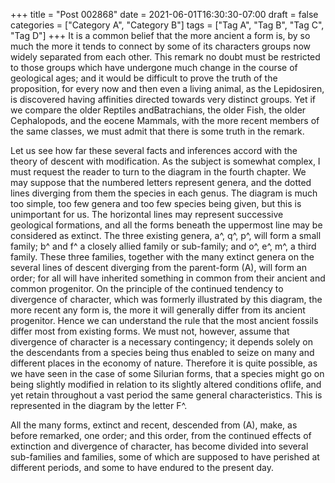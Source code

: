 +++
title = "Post 002868"
date = 2021-06-01T16:30:30-07:00
draft = false
categories = ["Category A", "Category B"]
tags = ["Tag A", "Tag B", "Tag C", "Tag D"]
+++
It is a common belief that the more ancient a form is, by so much the more it tends to connect by some of its characters groups now widely separated from each other. This remark no doubt must be restricted to those groups which have undergone much change in the course of geological ages; and it would be difficult to prove the truth of the proposition, for every now and then even a living animal, as the Lepidosiren, is discovered having affinities directed towards very distinct groups. Yet if we compare the older Reptiles andBatrachians, the older Fish, the older Cephalopods, and the eocene Mammals, with the more recent members of the same classes, we must admit that there is some truth in the remark.

Let us see how far these several facts and inferences accord with the theory of descent with modification. As the subject is somewhat complex, I must request the reader to turn to the diagram in the fourth chapter. We may suppose that the numbered letters represent genera, and the dotted lines diverging from them the species in each genus. The diagram is much too simple, too few genera and too few species being given, but this is unimportant for us. The horizontal lines may represent successive geological formations, and all the forms beneath the uppermost line may be considered as extinct. The three existing genera, a^, q^, p^, will form a small family; b^ and f^ a closely allied family or sub-family; and o^, e^, m^, a third family. These three families, together with the many extinct genera on the several lines of descent diverging from the parent-form (A), will form an order; for all will have inherited something in common from their ancient and common progenitor. On the principle of the continued tendency to divergence of character, which was formerly illustrated by this diagram, the more recent any form is, the more it will generally differ from its ancient progenitor. Hence we can understand the rule that the most ancient fossils differ most from existing forms. We must not, however, assume that divergence of character is a necessary contingency; it depends solely on the descendants from a species being thus enabled to seize on many and different places in the economy of nature. Therefore it is quite possible, as we have seen in the case of some Silurian forms, that a species might go on being slightly modified in relation to its slightly altered conditions oflife, and yet retain throughout a vast period the same general characteristics. This is represented in the diagram by the letter F^.

All the many forms, extinct and recent, descended from (A), make, as before remarked, one order; and this order, from the continued effects of extinction and divergence of character, has become divided into several sub-families and families, some of which are supposed to have perished at different periods, and some to have endured to the present day.
